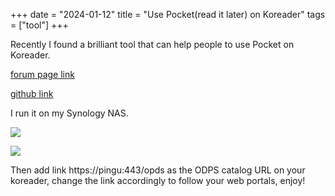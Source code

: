 +++ 
date = "2024-01-12"
title = "Use Pocket(read it later) on Koreader"
tags = ["tool"]
+++

Recently I found a brilliant tool that can help people to use Pocket on Koreader.

[forum page link](https://www.mobileread.com/forums/showthread.php?t=355533)


[github link](https://github.com/BHSPitMonkey/news2reader#news2reader)



I run it on my Synology NAS. 

![](https://i.imgur.com/zUXCjhO.png)

![](https://i.imgur.com/0OkO1m2.png)

Then add link https://pingu:443/opds as the ODPS catalog URL on your koreader, change the link accordingly to follow your web portals, enjoy!
